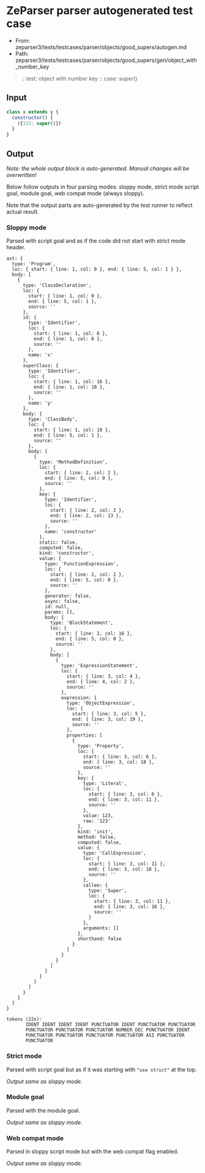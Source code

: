 # ZeParser parser autogenerated test case

- From: zeparser3/tests/testcases/parser/objects/good_supers/autogen.md
- Path: zeparser3/tests/testcases/parser/objects/good_supers/gen/object_with_number_key

> :: test: object with number key
> :: case: super()

## Input


`````js
class x extends y {
  constructor() {
    ({123: super()})
  }
}
`````

## Output

_Note: the whole output block is auto-generated. Manual changes will be overwritten!_

Below follow outputs in four parsing modes: sloppy mode, strict mode script goal, module goal, web compat mode (always sloppy).

Note that the output parts are auto-generated by the test runner to reflect actual result.

### Sloppy mode

Parsed with script goal and as if the code did not start with strict mode header.

`````
ast: {
  type: 'Program',
  loc: { start: { line: 1, col: 0 }, end: { line: 5, col: 1 } },
  body: [
    {
      type: 'ClassDeclaration',
      loc: {
        start: { line: 1, col: 0 },
        end: { line: 5, col: 1 },
        source: ''
      },
      id: {
        type: 'Identifier',
        loc: {
          start: { line: 1, col: 6 },
          end: { line: 1, col: 6 },
          source: ''
        },
        name: 'x'
      },
      superClass: {
        type: 'Identifier',
        loc: {
          start: { line: 1, col: 16 },
          end: { line: 1, col: 18 },
          source: ''
        },
        name: 'y'
      },
      body: {
        type: 'ClassBody',
        loc: {
          start: { line: 1, col: 18 },
          end: { line: 5, col: 1 },
          source: ''
        },
        body: [
          {
            type: 'MethodDefinition',
            loc: {
              start: { line: 2, col: 2 },
              end: { line: 5, col: 0 },
              source: ''
            },
            key: {
              type: 'Identifier',
              loc: {
                start: { line: 2, col: 2 },
                end: { line: 2, col: 13 },
                source: ''
              },
              name: 'constructor'
            },
            static: false,
            computed: false,
            kind: 'constructor',
            value: {
              type: 'FunctionExpression',
              loc: {
                start: { line: 2, col: 2 },
                end: { line: 5, col: 0 },
                source: ''
              },
              generator: false,
              async: false,
              id: null,
              params: [],
              body: {
                type: 'BlockStatement',
                loc: {
                  start: { line: 2, col: 16 },
                  end: { line: 5, col: 0 },
                  source: ''
                },
                body: [
                  {
                    type: 'ExpressionStatement',
                    loc: {
                      start: { line: 3, col: 4 },
                      end: { line: 4, col: 2 },
                      source: ''
                    },
                    expression: {
                      type: 'ObjectExpression',
                      loc: {
                        start: { line: 3, col: 5 },
                        end: { line: 3, col: 19 },
                        source: ''
                      },
                      properties: [
                        {
                          type: 'Property',
                          loc: {
                            start: { line: 3, col: 6 },
                            end: { line: 3, col: 18 },
                            source: ''
                          },
                          key: {
                            type: 'Literal',
                            loc: {
                              start: { line: 3, col: 6 },
                              end: { line: 3, col: 11 },
                              source: ''
                            },
                            value: 123,
                            raw: '123'
                          },
                          kind: 'init',
                          method: false,
                          computed: false,
                          value: {
                            type: 'CallExpression',
                            loc: {
                              start: { line: 3, col: 11 },
                              end: { line: 3, col: 18 },
                              source: ''
                            },
                            callee: {
                              type: 'Super',
                              loc: {
                                start: { line: 3, col: 11 },
                                end: { line: 3, col: 16 },
                                source: ''
                              }
                            },
                            arguments: []
                          },
                          shorthand: false
                        }
                      ]
                    }
                  }
                ]
              }
            }
          }
        ]
      }
    }
  ]
}

tokens (22x):
       IDENT IDENT IDENT IDENT PUNCTUATOR IDENT PUNCTUATOR PUNCTUATOR
       PUNCTUATOR PUNCTUATOR PUNCTUATOR NUMBER_DEC PUNCTUATOR IDENT
       PUNCTUATOR PUNCTUATOR PUNCTUATOR PUNCTUATOR ASI PUNCTUATOR
       PUNCTUATOR
`````

### Strict mode

Parsed with script goal but as if it was starting with `"use strict"` at the top.

_Output same as sloppy mode._

### Module goal

Parsed with the module goal.

_Output same as sloppy mode._

### Web compat mode

Parsed in sloppy script mode but with the web compat flag enabled.

_Output same as sloppy mode._
